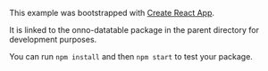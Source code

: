 This example was bootstrapped with [Create React App](https://github.com/facebook/create-react-app).

It is linked to the onno-datatable package in the parent directory for development purposes.

You can run `npm install` and then `npm start` to test your package.
